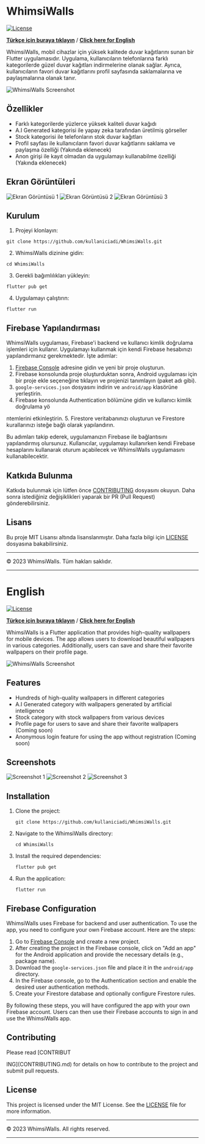 
# WhimsiWalls

[![License](https://img.shields.io/badge/License-MIT-blue.svg)](LICENSE)

**[Türkçe için buraya tıklayın](#whimsiwalls)** / **[Click here for English](#english)**

WhimsiWalls, mobil cihazlar için yüksek kalitede duvar kağıtlarını sunan bir Flutter uygulamasıdır. Uygulama, kullanıcıların telefonlarına farklı kategorilerde güzel duvar kağıtları indirmelerine olanak sağlar. Ayrıca, kullanıcıların favori duvar kağıtlarını profil sayfasında saklamalarına ve paylaşmalarına olanak tanır.

![WhimsiWalls Screenshot](screenshots/screenshot.png)

## Özellikler

- Farklı kategorilerde yüzlerce yüksek kaliteli duvar kağıdı
- A.I Generated kategorisi ile yapay zeka tarafından üretilmiş görseller
- Stock kategorisi ile telefonların stok duvar kağıtları
- Profil sayfası ile kullanıcıların favori duvar kağıtlarını saklama ve paylaşma özelliği (Yakında eklenecek)
- Anon girişi ile kayıt olmadan da uygulamayı kullanabilme özelliği (Yakında eklenecek)

## Ekran Görüntüleri

![Ekran Görüntüsü 1](screenshots/screenshot1.png)
![Ekran Görüntüsü 2](screenshots/screenshot2.png)
![Ekran Görüntüsü 3](screenshots/screenshot3.png)

## Kurulum

1. Projeyi klonlayın:

```
git clone https://github.com/kullaniciadi/WhimsiWalls.git
```

2. WhimsiWalls dizinine gidin:

```
cd WhimsiWalls
```

3. Gerekli bağımlılıkları yükleyin:

```
flutter pub get
```

4. Uygulamayı çalıştırın:

```
flutter run
```

## Firebase Yapılandırması

WhimsiWalls uygulaması, Firebase'i backend ve kullanıcı kimlik doğrulama işlemleri için kullanır. Uygulamayı kullanmak için kendi Firebase hesabınızı yapılandırmanız gerekmektedir. İşte adımlar:

1. [Firebase Console](https://console.firebase.google.com/) adresine gidin ve yeni bir proje oluşturun.
2. Firebase konsolunda proje oluşturduktan sonra, Android uygulaması için bir proje ekle seçeneğine tıklayın ve projenizi tanımlayın (paket adı gibi).
3. `google-services.json` dosyasını indirin ve `android/app` klasörüne yerleştirin.
4. Firebase konsolunda Authentication bölümüne gidin ve kullanıcı kimlik doğrulama yö

ntemlerini etkinleştirin.
5. Firestore veritabanınızı oluşturun ve Firestore kurallarınızı isteğe bağlı olarak yapılandırın.

Bu adımları takip ederek, uygulamanızın Firebase ile bağlantısını yapılandırmış olursunuz. Kullanıcılar, uygulamayı kullanırken kendi Firebase hesaplarını kullanarak oturum açabilecek ve WhimsiWalls uygulamasını kullanabilecektir.

## Katkıda Bulunma

Katkıda bulunmak için lütfen önce [CONTRIBUTING](CONTRIBUTING.md) dosyasını okuyun. Daha sonra istediğiniz değişiklikleri yaparak bir PR (Pull Request) gönderebilirsiniz.

## Lisans

Bu proje MIT Lisansı altında lisanslanmıştır. Daha fazla bilgi için [LICENSE](LICENSE) dosyasına bakabilirsiniz.

---

© 2023 WhimsiWalls. Tüm hakları saklıdır.

---

# English

[![License](https://img.shields.io/badge/License-MIT-blue.svg)](LICENSE)

**[Türkçe için buraya tıklayın](#whimsiwalls)** / **[Click here for English](#english)**

WhimsiWalls is a Flutter application that provides high-quality wallpapers for mobile devices. The app allows users to download beautiful wallpapers in various categories. Additionally, users can save and share their favorite wallpapers on their profile page.

![WhimsiWalls Screenshot](screenshots/screenshot.png)

## Features

- Hundreds of high-quality wallpapers in different categories
- A.I Generated category with wallpapers generated by artificial intelligence
- Stock category with stock wallpapers from various devices
- Profile page for users to save and share their favorite wallpapers (Coming soon)
- Anonymous login feature for using the app without registration (Coming soon)

## Screenshots

![Screenshot 1](screenshots/screenshot1.png)
![Screenshot 2](screenshots/screenshot2.png)
![Screenshot 3](screenshots/screenshot3.png)

## Installation

1. Clone the project:

   ```
   git clone https://github.com/kullaniciadi/WhimsiWalls.git
   ```

2. Navigate to the WhimsiWalls directory:

   ```
   cd WhimsiWalls
   ```

3. Install the required dependencies:

   ```
   flutter pub get
   ```

4. Run the application:

   ```
   flutter run
   ```

## Firebase Configuration

WhimsiWalls uses Firebase for backend and user authentication. To use the app, you need to configure your own Firebase account. Here are the steps:

1. Go to [Firebase Console](https://console.firebase.google.com/) and create a new project.
2. After creating the project in the Firebase console, click on "Add an app" for the Android application and provide the necessary details (e.g., package name).
3. Download the `google-services.json` file and place it in the `android/app` directory.
4. In the Firebase console, go to the Authentication section and enable the desired user authentication methods.
5. Create your Firestore database and optionally configure Firestore rules.

By following these steps, you will have configured the app with your own Firebase account. Users can then use their Firebase accounts to sign in and use the WhimsiWalls app.

## Contributing

Please read [CONTRIBUT

ING](CONTRIBUTING.md) for details on how to contribute to the project and submit pull requests.

## License

This project is licensed under the MIT License. See the [LICENSE](LICENSE) file for more information.

---

© 2023 WhimsiWalls. All rights reserved.

---
